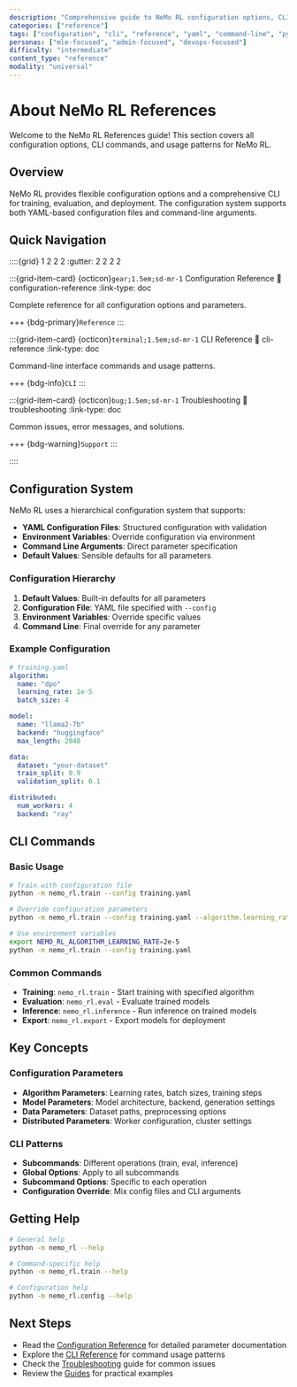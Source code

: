 ```yaml
---
description: "Comprehensive guide to NeMo RL configuration options, CLI commands, and usage patterns for training, evaluation, and deployment"
categories: ["reference"]
tags: ["configuration", "cli", "reference", "yaml", "command-line", "python-api"]
personas: ["mle-focused", "admin-focused", "devops-focused"]
difficulty: "intermediate"
content_type: "reference"
modality: "universal"
---
```


# About NeMo RL References

Welcome to the NeMo RL References guide! This section covers all configuration options, CLI commands, and usage patterns for NeMo RL.

## Overview

NeMo RL provides flexible configuration options and a comprehensive CLI for training, evaluation, and deployment. The configuration system supports both YAML-based configuration files and command-line arguments.

## Quick Navigation

::::{grid} 1 2 2 2
:gutter: 2 2 2 2

:::{grid-item-card} {octicon}`gear;1.5em;sd-mr-1` Configuration Reference
:link: configuration-reference
:link-type: doc

Complete reference for all configuration options and parameters.

+++
{bdg-primary}`Reference`
:::

:::{grid-item-card} {octicon}`terminal;1.5em;sd-mr-1` CLI Reference
:link: cli-reference
:link-type: doc

Command-line interface commands and usage patterns.

+++
{bdg-info}`CLI`
:::

:::{grid-item-card} {octicon}`bug;1.5em;sd-mr-1` Troubleshooting
:link: troubleshooting
:link-type: doc

Common issues, error messages, and solutions.

+++
{bdg-warning}`Support`
:::

::::

## Configuration System

NeMo RL uses a hierarchical configuration system that supports:

- **YAML Configuration Files**: Structured configuration with validation
- **Environment Variables**: Override configuration via environment
- **Command Line Arguments**: Direct parameter specification
- **Default Values**: Sensible defaults for all parameters

### Configuration Hierarchy

1. **Default Values**: Built-in defaults for all parameters
2. **Configuration File**: YAML file specified with `--config`
3. **Environment Variables**: Override specific values
4. **Command Line**: Final override for any parameter

### Example Configuration

```yaml
# training.yaml
algorithm:
  name: "dpo"
  learning_rate: 1e-5
  batch_size: 4

model:
  name: "llama2-7b"
  backend: "huggingface"
  max_length: 2048

data:
  dataset: "your-dataset"
  train_split: 0.9
  validation_split: 0.1

distributed:
  num_workers: 4
  backend: "ray"
```

## CLI Commands

### Basic Usage

```bash
# Train with configuration file
python -m nemo_rl.train --config training.yaml

# Override configuration parameters
python -m nemo_rl.train --config training.yaml --algorithm.learning_rate 2e-5

# Use environment variables
export NEMO_RL_ALGORITHM_LEARNING_RATE=2e-5
python -m nemo_rl.train --config training.yaml
```

### Common Commands

- **Training**: `nemo_rl.train` - Start training with specified algorithm
- **Evaluation**: `nemo_rl.eval` - Evaluate trained models
- **Inference**: `nemo_rl.inference` - Run inference on trained models
- **Export**: `nemo_rl.export` - Export models for deployment

## Key Concepts

### Configuration Parameters

- **Algorithm Parameters**: Learning rates, batch sizes, training steps
- **Model Parameters**: Model architecture, backend, generation settings
- **Data Parameters**: Dataset paths, preprocessing options
- **Distributed Parameters**: Worker configuration, cluster settings

### CLI Patterns

- **Subcommands**: Different operations (train, eval, inference)
- **Global Options**: Apply to all subcommands
- **Subcommand Options**: Specific to each operation
- **Configuration Override**: Mix config files and CLI arguments

## Getting Help

```bash
# General help
python -m nemo_rl --help

# Command-specific help
python -m nemo_rl.train --help

# Configuration help
python -m nemo_rl.config --help
```

## Next Steps

- Read the [Configuration Reference](configuration-reference) for detailed parameter documentation
- Explore the [CLI Reference](cli-reference) for command usage patterns
- Check the [Troubleshooting](troubleshooting) guide for common issues
- Review the [Guides](../guides/index) for practical examples

 